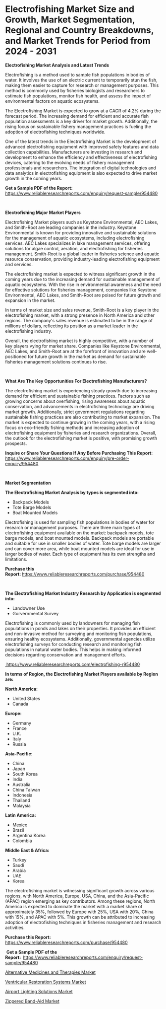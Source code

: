 <p><h1>Electrofishing Market Size and Growth, Market Segmentation, Regional and Country Breakdowns, and Market Trends for Period from 2024 -  2031</h1></p><p><strong>Electrofishing Market Analysis and Latest Trends</strong></p>
<p><p>Electrofishing is a method used to sample fish populations in bodies of water. It involves the use of an electric current to temporarily stun the fish, making them easier to capture for research or management purposes. This method is commonly used by fisheries biologists and researchers to estimate fish populations, monitor fish health, and assess the impact of environmental factors on aquatic ecosystems.</p><p>The Electrofishing Market is expected to grow at a CAGR of 4.2% during the forecast period. The increasing demand for efficient and accurate fish population assessments is a key driver for market growth. Additionally, the rising focus on sustainable fishery management practices is fueling the adoption of electrofishing techniques worldwide.</p><p>One of the latest trends in the Electrofishing Market is the development of advanced electrofishing equipment with improved safety features and data collection capabilities. Manufacturers are investing in research and development to enhance the efficiency and effectiveness of electrofishing devices, catering to the evolving needs of fishery management professionals and researchers. The integration of digital technologies and data analytics in electrofishing equipment is also expected to drive market growth in the coming years.</p></p>
<p><strong>Get a Sample PDF of the Report:&nbsp;</strong> <a href="https://www.reliableresearchreports.com/enquiry/request-sample/954480">https://www.reliableresearchreports.com/enquiry/request-sample/954480</a></p>
<p>&nbsp;</p>
<p><strong>Electrofishing Major Market Players</strong></p>
<p><p>Electrofishing Market players such as Keystone Environmental, AEC Lakes, and Smith-Root are leading companies in the industry. Keystone Environmental is known for providing innovative and sustainable solutions for the management of aquatic ecosystems, including electrofishing services. AEC Lakes specializes in lake management services, offering solutions for algae control, aeration, and electrofishing for fisheries management. Smith-Root is a global leader in fisheries science and aquatic resource conservation, providing industry-leading electrofishing equipment and services.</p><p>The electrofishing market is expected to witness significant growth in the coming years due to the increasing demand for sustainable management of aquatic ecosystems. With the rise in environmental awareness and the need for effective solutions for fisheries management, companies like Keystone Environmental, AEC Lakes, and Smith-Root are poised for future growth and expansion in the market.</p><p>In terms of market size and sales revenue, Smith-Root is a key player in the electrofishing market, with a strong presence in North America and other regions. The company's sales revenue is estimated to be in the range of millions of dollars, reflecting its position as a market leader in the electrofishing industry.</p><p>Overall, the electrofishing market is highly competitive, with a number of key players vying for market share. Companies like Keystone Environmental, AEC Lakes, and Smith-Root are at the forefront of innovation and are well-positioned for future growth in the market as demand for sustainable fisheries management solutions continues to rise.</p></p>
<p>&nbsp;</p>
<p><strong>What Are The Key Opportunities For Electrofishing Manufacturers?</strong></p>
<p><p>The electrofishing market is experiencing steady growth due to increasing demand for efficient and sustainable fishing practices. Factors such as growing concerns about overfishing, rising awareness about aquatic conservation, and advancements in electrofishing technology are driving market growth. Additionally, strict government regulations regarding sustainable fishing practices are also contributing to market expansion. The market is expected to continue growing in the coming years, with a rising focus on eco-friendly fishing methods and increasing adoption of electrofishing equipment by fisheries and research organizations. Overall, the outlook for the electrofishing market is positive, with promising growth prospects.</p></p>
<p><strong>Inquire or Share Your Questions If Any Before Purchasing This Report:</strong> <a href="https://www.reliableresearchreports.com/enquiry/pre-order-enquiry/954480">https://www.reliableresearchreports.com/enquiry/pre-order-enquiry/954480</a></p>
<p>&nbsp;</p>
<p><strong>Market Segmentation</strong></p>
<p><strong>The Electrofishing Market Analysis by types is segmented into:</strong></p>
<p><ul><li>Backpack Models</li><li>Tote Barge Models</li><li>Boat Mounted Models</li></ul></p>
<p><p>Electrofishing is used for sampling fish populations in bodies of water for research or management purposes. There are three main types of electrofishing equipment available on the market: backpack models, tote barge models, and boat mounted models. Backpack models are portable and suitable for use in smaller bodies of water. Tote barge models are larger and can cover more area, while boat mounted models are ideal for use in larger bodies of water. Each type of equipment has its own strengths and limitations.</p></p>
<p><strong>Purchase this Report:&nbsp;</strong><a href="https://www.reliableresearchreports.com/purchase/954480">https://www.reliableresearchreports.com/purchase/954480</a></p>
<p>&nbsp;</p>
<p><strong>The Electrofishing Market Industry Research by Application is segmented into:</strong></p>
<p><ul><li>Landowner Use</li><li>Gorvernmental Survey</li></ul></p>
<p><p>Electrofishing is commonly used by landowners for managing fish populations in ponds and lakes on their properties. It provides an efficient and non-invasive method for surveying and monitoring fish populations, ensuring healthy ecosystems. Additionally, governmental agencies utilize electrofishing surveys for conducting research and monitoring fish populations in natural water bodies. This helps in making informed decisions regarding conservation and management efforts.</p></p>
<p><a href="https://www.reliableresearchreports.com/electrofishing-r954480">&nbsp;https://www.reliableresearchreports.com/electrofishing-r954480</a></p>
<p><strong>In terms of Region, the Electrofishing Market Players available by Region are:</strong></p>
<p>
    <p> <strong> North America: </strong>
        <ul>
            <li>United States</li>
            <li>Canada</li>
        </ul>
        </p> 
    <p> <strong> Europe: </strong>
        <ul>
            <li>Germany</li>
            <li>France</li>
            <li>U.K.</li>
            <li>Italy</li>
            <li>Russia</li>
        </ul>
        </p> 
    <p> <strong> Asia-Pacific: </strong>
        <ul>
            <li>China</li>
            <li>Japan</li>
            <li>South Korea</li>
            <li>India</li>
            <li>Australia</li>
            <li>China Taiwan</li>
            <li>Indonesia</li>
            <li>Thailand</li>
            <li>Malaysia</li>
        </ul>
        </p> 
    <p> <strong> Latin America: </strong>
        <ul>
            <li>Mexico</li>
            <li>Brazil</li>
            <li>Argentina Korea</li>
            <li>Colombia</li>
        </ul>
        </p> 
    <p> <strong> Middle East & Africa: </strong>
        <ul>
            <li>Turkey</li>
            <li>Saudi</li>
            <li>Arabia</li>
            <li>UAE</li>
            <li>Korea</li>
        </ul>
    </p>
    </p>
<p><p>The electrofishing market is witnessing significant growth across various regions, with North America, Europe, USA, China, and the Asia-Pacific (APAC) region emerging as key contributors. Among these regions, North America is expected to dominate the market with a market share of approximately 35%, followed by Europe with 25%, USA with 20%, China with 15%, and APAC with 5%. This growth can be attributed to increasing adoption of electrofishing techniques in fisheries management and research activities.</p></p>
<p><strong>Purchase this Report: </strong><a href="https://www.reliableresearchreports.com/purchase/954480">https://www.reliableresearchreports.com/purchase/954480</a></p>
<p>&nbsp;<strong>Get a Sample PDF of the Report:&nbsp;&nbsp;</strong><a href="https://www.reliableresearchreports.com/enquiry/request-sample/954480">https://www.reliableresearchreports.com/enquiry/request-sample/954480</a></p>
<p><strong></strong></p>
<p><p><a href="https://github.com/AdrianaPaucek2023/Market-Research-Report-List-1/blob/main/alternative-medicines-and-therapies-market.md">Alternative Medicines and Therapies Market</a></p><p><a href="https://www.linkedin.com/pulse/ventricular-restoration-systems-market-report-reveals-latest-trends-xvnmf">Ventricular Restoration Systems Market</a></p><p><a href="https://github.com/lorenzaSchmeler/Market-Research-Report-List-1/blob/main/airport-lighting-solutions-market.md">Airport Lighting Solutions Market</a></p><p><a href="https://www.linkedin.com/pulse/zippered-band-aid-market-key-successful-business-strategy-forecast-yqztf">Zippered Band-Aid Market</a></p></p>